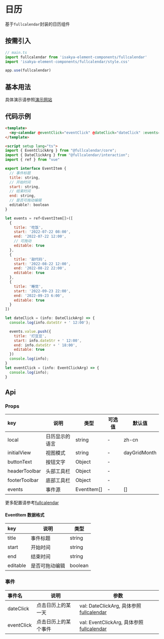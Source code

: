 # 日历
基于`fullcalendar`封装的日历组件

## 按需引入
``` js
// main.ts
import fullcalendar from 'isakya-element-components/fullcalendar'
import 'isakya-element-components/fullcalendar/style.css'

app.use(fullcalendar)
```

## 基本用法

具体演示请参照[演示网站](https://isakya.github.io/isakya-element-components-web/#/calendar)

## 代码示例
``` html
<template>
  <my-calendar @eventClick="eventClick" @dateClick="dateClick" :events="events"></my-calendar>
</template>

<script setup lang="ts">
import { EventClickArg } from "@fullcalendar/core";
import { DateClickArg } from "@fullcalendar/interaction";
import { ref } from "vue"

export interface EventItem {
  // 事件标题
  title: string,
  // 开始时间
  start: string,
  // 结束时间
  end: string,
  // 是否可拖动编辑
  editable?: boolean
}

let events = ref<EventItem[]>([
  {
    title: '吃饭',
    start: '2022-07-22 08:00',
    end: '2022-07-22 12:00',
    // 可拖动
    editable: true
  },
  {
    title: '敲代码',
    start: '2022-08-22 12:00',
    end: '2022-08-22 22:00',
    editable: true
  },
  {
    title: '睡觉',
    start: '2022-09-23 22:00',
    end: '2022-09-23 6:00',
    editable: true
  }
])

let dateClick = (info: DateClickArg) => {
  console.log(info.dateStr + ' 12:00');

  events.value.push({
    title: '打豆豆',
    start: info.dateStr + ' 12:00',
    end: info.dateStr + ' 18:00',
    editable: true
  })
  console.log(info);
}
let eventClick = (info: EventClickArg) => {
  console.log(info);
}
```

##  Api
### Props

| key | 说明 | 类型 | 可选值 | 默认值 |
| :---- | ---- | ---- | ---- | ---- |
| local | 日历显示的语言 | string | - | zh-cn |
| initialView | 视图模式 | string | - | dayGridMonth |
| buttonText | 按钮文字 | Object | - |  |
| headerToolbar | 头部工具栏 | Object | - |  |
| footerToolbar | 底部工具栏 | Object | - |  |
| events | 事件源 | EventItem[] | - | [] |

更多配置请参考[fullcalendar](https://fullcalendar.io/)

#### EventItem 数据格式
| key | 说明 | 类型 |
| :---- | ---- | ---- |
| title | 事件标题 | string |
| start | 开始时间 | string |
| end | 结束时间 | string |
| editable | 是否可拖动编辑 | boolean |



### 事件

| 事件名 | 说明 | 参数 |
| :---- | ---- | ---- |
| dateClick | 点击日历上的某一天 | val: DateClickArg, 具体参照[fullcalendar](https://fullcalendar.io/) |
| eventClick | 点击日历上的某个事件 | val: EventClickArg, 具体参照[fullcalendar](https://fullcalendar.io/) |




